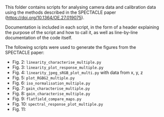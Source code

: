This folder contains scripts for analysing camera data and calibration data using the methods described in the SPECTACLE paper (https://doi.org/10.1364/OE.27.019075).

Documentation is included in each script, in the form of a header explaining the purpose of the script and how to call it, as well as line-by-line documentation of the code itself.

The following scripts were used to generate the figures from the SPECTACLE paper:
* Fig.  2: `linearity_characterise_multiple.py`
* Fig.  3: `linearity_plot_response_multiple.py`
* Fig.  4: `linearity_jpeg_sRGB_plot_multi.py` with data from x, y, z
* Fig.  5: `plot_RGBG2_multiple.py`
* Fig.  6: `iso_normalisation_multiple.py`
* Fig.  7: `gain_characterise_multiple.py`
* Fig.  8: `gain_characterise_multiple.py`
* Fig.  9: `flatfield_compare_maps.py`
* Fig. 10: `spectral_response_plot_multiple.py`
* Fig. 11: 
